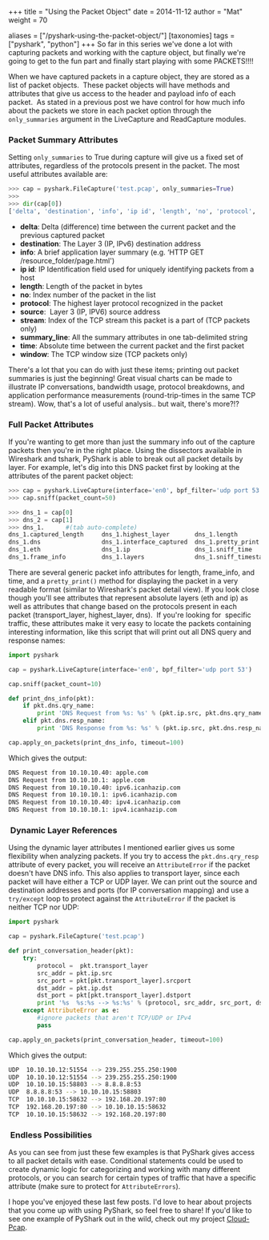 +++
title = "Using the Packet Object"
date = 2014-11-12
author = "Mat"
weight = 70

aliases = ["/pyshark-using-the-packet-object/"]
[taxonomies]
tags = ["pyshark", "python"]
+++
So far in this series we've done a lot with capturing packets and working with the capture object, but finally we're going to get to the fun part and finally start playing with some PACKETS!!!!

When we have captured packets in a capture object, they are stored as a list of packet objects.  These packet objects will have methods and attributes that give us access to the header and payload info of each packet.  As stated in a previous post we have control for how much info about the packets we store in each packet option through the `only_summaries` argument in the LiveCapture and ReadCapture modules.
<!-- more -->

### Packet Summary Attributes

Setting `only_summaries` to True during capture will give us a fixed set of attributes, regardless of the protocols present in the packet. The most useful attributes available are:

```python
>>> cap = pyshark.FileCapture('test.pcap', only_summaries=True)
>>>
>>> dir(cap[0])
['delta', 'destination', 'info', 'ip id', 'length', 'no', 'protocol', 'source', 'stream', 'summary_line', 'time', 'window']
```

  * **delta**: Delta (difference) time between the current packet and the previous captured packet
  * **destination**: The Layer 3 (IP, IPv6) destination address
  * **info**: A brief application layer summary (e.g. &#8216;HTTP GET /resource_folder/page.html')
  * **ip id**: IP Identification field used for uniquely identifying packets from a host
  * **length**: Length of the packet in bytes
  * **no**: Index number of the packet in the list
  * **protocol**: The highest layer protocol recognized in the packet
  * **source**:  Layer 3 (IP, IPV6) source address
  * **stream**: Index of the TCP stream this packet is a part of (TCP packets only)
  * **summary_line**: All the summary attributes in one tab-delimited string
  * **time**: Absolute time between the current packet and the first packet
  * **window**: The TCP window size (TCP packets only)

There's a lot that you can do with just these items; printing out packet summaries is just the beginning! Great visual charts can be made to illustrate IP conversations, bandwidth usage, protocol breakdowns, and application performance measurements (round-trip-times in the same TCP stream). Wow, that's a lot of useful analysis.. but wait, there's more?!?

### Full Packet Attributes

If you're wanting to get more than just the summary info out of the capture packets then you're in the right place. Using the dissectors available in Wireshark and tshark, PyShark is able to break out all packet details by layer. For example, let's dig into this DNS packet first by looking at the attributes of the parent packet object:

```py
>>> cap = pyshark.LiveCapture(interface='en0', bpf_filter='udp port 53')
>>> cap.sniff(packet_count=50)

>>> dns_1 = cap[0]
>>> dns_2 = cap[1]
>>> dns_1.      #(tab auto-complete)
dns_1.captured_length     dns_1.highest_layer       dns_1.length              dns_1.transport_layer
dns_1.dns                 dns_1.interface_captured  dns_1.pretty_print        dns_1.udp
dns_1.eth                 dns_1.ip                  dns_1.sniff_time
dns_1.frame_info          dns_1.layers              dns_1.sniff_timestamp
```

There are several generic packet info attributes for length, frame_info, and time, and a `pretty_print()` method for displaying the packet in a very readable format (similar to Wireshark's packet detail view). If you look close though you'll see attributes that represent absolute layers (eth and ip) as well as attributes that change based on the protocols present in each packet (transport\_layer, highest\_layer, dns).  If you're looking for  specific traffic, these attributes make it very easy to locate the packets containing interesting information, like this script that will print out all DNS query and response names:

```py
import pyshark

cap = pyshark.LiveCapture(interface='en0', bpf_filter='udp port 53')

cap.sniff(packet_count=10)

def print_dns_info(pkt):
    if pkt.dns.qry_name:
        print 'DNS Request from %s: %s' % (pkt.ip.src, pkt.dns.qry_name)
    elif pkt.dns.resp_name:
        print 'DNS Response from %s: %s' % (pkt.ip.src, pkt.dns.resp_name)

cap.apply_on_packets(print_dns_info, timeout=100)
```

Which gives the output:

```sh
DNS Request from 10.10.10.40: apple.com
DNS Request from 10.10.10.1: apple.com
DNS Request from 10.10.10.40: ipv6.icanhazip.com
DNS Request from 10.10.10.1: ipv6.icanhazip.com
DNS Request from 10.10.10.40: ipv4.icanhazip.com
DNS Request from 10.10.10.1: ipv4.icanhazip.com
```

###  Dynamic Layer References

Using the dynamic layer attributes I mentioned earlier gives us some flexibility when analyzing packets. If you try to access the `pkt.dns.qry_resp` attribute of every packet, you will receive an `AttributeError` if the packet doesn't have DNS info. This also applies to transport layer, since each packet will have either a TCP or UDP layer. We can print out the source and destination addresses and ports (for IP conversation mapping) and use a `try/except` loop to protect against the `AttributeError` if the packet is neither TCP nor UDP:

```py
import pyshark

cap = pyshark.FileCapture('test.pcap')

def print_conversation_header(pkt):
    try:
        protocol =  pkt.transport_layer
        src_addr = pkt.ip.src
        src_port = pkt[pkt.transport_layer].srcport
        dst_addr = pkt.ip.dst
        dst_port = pkt[pkt.transport_layer].dstport
        print '%s  %s:%s --> %s:%s' % (protocol, src_addr, src_port, dst_addr, dst_port)
    except AttributeError as e:
        #ignore packets that aren't TCP/UDP or IPv4
        pass

cap.apply_on_packets(print_conversation_header, timeout=100)
```

Which gives the output:

```sh
UDP  10.10.10.12:51554 --> 239.255.255.250:1900
UDP  10.10.10.12:51554 --> 239.255.255.250:1900
UDP  10.10.10.15:58803 --> 8.8.8.8:53
UDP  8.8.8.8:53 --> 10.10.10.15:58803
TCP  10.10.10.15:58632 --> 192.168.20.197:80
TCP  192.168.20.197:80 --> 10.10.10.15:58632
TCP  10.10.10.15:58632 --> 192.168.20.197:80
```

###  Endless Possibilities

As you can see from just these few examples is that PyShark gives access to all packet details with ease. Conditional statements could be used to create dynamic logic for categorizing and working with many different protocols, or you can search for certain types of traffic that have a specific attribute (make sure to protect for `AttributeErrors`).

I hope you've enjoyed these last few posts. I'd love to hear about projects that you come up with using PyShark, so feel free to share! If you'd like to see one example of PyShark out in the wild, check out my project <a title="GitHub: Cloud-Pcap" href="https://github.com/thepacketgeek/cloud-pcap" target="_blank">Cloud-Pcap</a>.